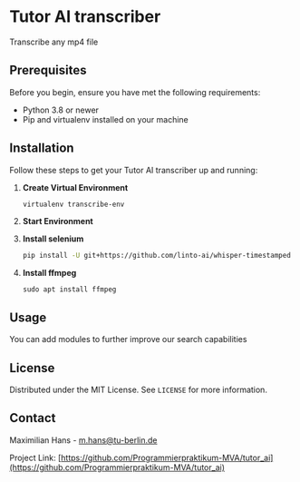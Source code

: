 
# Tutor AI transcriber

Transcribe any mp4 file

## Prerequisites

Before you begin, ensure you have met the following requirements:
- Python 3.8 or newer
- Pip and virtualenv installed on your machine

## Installation

Follow these steps to get your Tutor AI transcriber up and running:

1. **Create Virtual Environment**

   ```bash
   virtualenv transcribe-env
   ```
   
2. **Start Environment**
3. **Install selenium**
      ```bash
   pip install -U git+https://github.com/linto-ai/whisper-timestamped
   ```
4. **Install ffmpeg**
   ```
   sudo apt install ffmpeg
   ```

## Usage

You can add modules to further improve our search capabilities



## License

Distributed under the MIT License. See `LICENSE` for more information.

## Contact

Maximilian Hans - m.hans@tu-berlin.de

Project Link: [https://github.com/Programmierpraktikum-MVA/tutor_ai](https://github.com/Programmierpraktikum-MVA/tutor_ai)